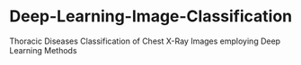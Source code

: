 # Deep-Learning-Image-Classification
Thoracic Diseases Classification of Chest X-Ray Images employing Deep Learning Methods

